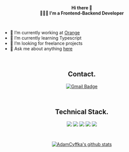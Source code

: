 <div>

<div align=center>

**Hi there 👋** <br />
**👩🏻‍💻 I'm a Frontend-Backend Developer**

<br />

</div>

- 🔭 I’m currently working at [Orange](https://github.com/Orange-OpenSource)
- 🌱 I’m currently learning Typescript
- 👯 I’m looking for freelance projects
- 💬 Ask me about anything [here](https://github.com/AdamCyffka/AdamCyffka/issues)

<br />

<div align=center>

## Contact.

[![Gmail Badge](https://img.shields.io/badge/Gmail-d14836?style=flat-square&logo=Gmail&logoColor=white&link=mailto:icho0405@gmail.com)](mailto:adam.cyffka@epitech.eu)

<br />

## Technical Stack.

<img src="https://img.shields.io/badge/react-61DAFB?style=for-the-badge&logo=react&logoColor=black" /> <img src="https://img.shields.io/badge/javascript-F7DF1E?style=for-the-badge&logo=javascript&logoColor=black" /> <img src="https://img.shields.io/badge/html-E34F26?style=for-the-badge&logo=html5&logoColor=white" /> <img src="https://img.shields.io/badge/css-1572B6?style=for-the-badge&logo=css3&logoColor=white" /> <img src="https://img.shields.io/badge/github-181717?style=for-the-badge&logo=github&logoColor=white" />

<br />

[![AdamCyffka's github stats](https://github-readme-stats.vercel.app/api?username=AdamCyffka&show_icons=true&theme=cobalt)](https://github.com/AdamCyffka/github-readme-stats)

</div>

</div>
